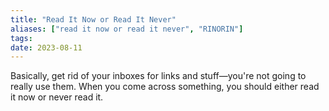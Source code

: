 ```yaml
---
title: "Read It Now or Read It Never"
aliases: ["read it now or read it never", "RINORIN"]
tags:
date: 2023-08-11
---
```


Basically, get rid of your inboxes for links and stuff—you're not going to really use them. When you come across something, you should either read it now or never read it.
